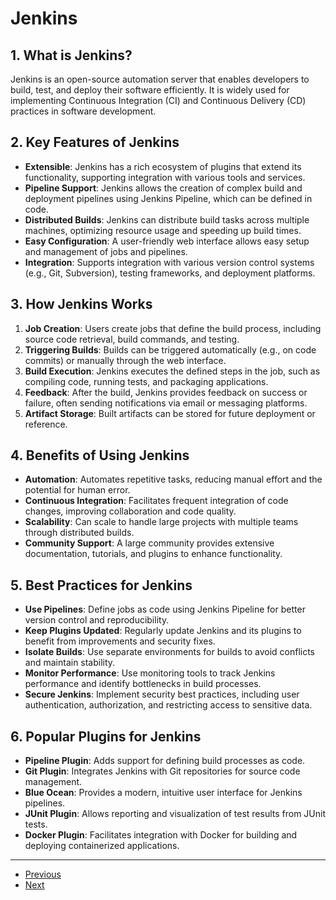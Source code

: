 # Jenkins

## 1. What is Jenkins?
Jenkins is an open-source automation server that enables developers to build, test, and deploy their software efficiently. It is widely used for implementing Continuous Integration (CI) and Continuous Delivery (CD) practices in software development.

## 2. Key Features of Jenkins
- **Extensible**: Jenkins has a rich ecosystem of plugins that extend its functionality, supporting integration with various tools and services.
- **Pipeline Support**: Jenkins allows the creation of complex build and deployment pipelines using Jenkins Pipeline, which can be defined in code.
- **Distributed Builds**: Jenkins can distribute build tasks across multiple machines, optimizing resource usage and speeding up build times.
- **Easy Configuration**: A user-friendly web interface allows easy setup and management of jobs and pipelines.
- **Integration**: Supports integration with various version control systems (e.g., Git, Subversion), testing frameworks, and deployment platforms.

## 3. How Jenkins Works
1. **Job Creation**: Users create jobs that define the build process, including source code retrieval, build commands, and testing.
2. **Triggering Builds**: Builds can be triggered automatically (e.g., on code commits) or manually through the web interface.
3. **Build Execution**: Jenkins executes the defined steps in the job, such as compiling code, running tests, and packaging applications.
4. **Feedback**: After the build, Jenkins provides feedback on success or failure, often sending notifications via email or messaging platforms.
5. **Artifact Storage**: Built artifacts can be stored for future deployment or reference.

## 4. Benefits of Using Jenkins
- **Automation**: Automates repetitive tasks, reducing manual effort and the potential for human error.
- **Continuous Integration**: Facilitates frequent integration of code changes, improving collaboration and code quality.
- **Scalability**: Can scale to handle large projects with multiple teams through distributed builds.
- **Community Support**: A large community provides extensive documentation, tutorials, and plugins to enhance functionality.

## 5. Best Practices for Jenkins
- **Use Pipelines**: Define jobs as code using Jenkins Pipeline for better version control and reproducibility.
- **Keep Plugins Updated**: Regularly update Jenkins and its plugins to benefit from improvements and security fixes.
- **Isolate Builds**: Use separate environments for builds to avoid conflicts and maintain stability.
- **Monitor Performance**: Use monitoring tools to track Jenkins performance and identify bottlenecks in build processes.
- **Secure Jenkins**: Implement security best practices, including user authentication, authorization, and restricting access to sensitive data.

## 6. Popular Plugins for Jenkins
- **Pipeline Plugin**: Adds support for defining build processes as code.
- **Git Plugin**: Integrates Jenkins with Git repositories for source code management.
- **Blue Ocean**: Provides a modern, intuitive user interface for Jenkins pipelines.
- **JUnit Plugin**: Allows reporting and visualization of test results from JUnit tests.
- **Docker Plugin**: Facilitates integration with Docker for building and deploying containerized applications.

---

- [Previous](./3-cd.md)
- [Next](./5-github-actions.md)

